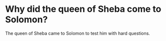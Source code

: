 # Why did the queen of Sheba come to Solomon?

The queen of Sheba came to Solomon to test him with hard questions.
